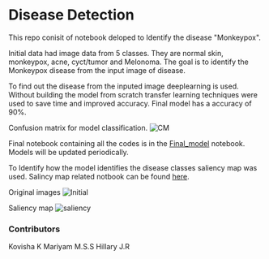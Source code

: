 # Disease Detection

This repo conisit of notebook deloped to Identify the disease "Monkeypox". 

Initial data had image data from 5 classes. They are normal skin, monkeypox, acne, cyct/tumor and Melonoma. The goal is to identify the Monkeypox disease from the input image of disease. 

To find out the disease from the inputed image deeplearning is used. Without building the model from scratch transfer learning techniques were used to save time and improved accuracy. Final model has a accuracy of 90%.

Confusion matrix for model classification.
![CM](https://user-images.githubusercontent.com/68708047/215340221-25f384a6-111a-4a4d-8892-c63a50dda486.png)


Final notebook containing all the codes is in the [Final_model](https://github.com/Vithyashagar/disease_detection/blob/main/Notebooks/Final_Model.ipynb) notebook.
Models will be updated periodically.

To Identify how the model identifies the disease classes saliency map was used. Salincy map related notbook can be found [here](https://github.com/Vithyashagar/disease_detection/blob/main/Notebooks/saliency.ipynb).

Original images
![Initial](https://user-images.githubusercontent.com/68708047/215340292-f5ddb88d-8bbc-4e08-8b4b-323ddd0dbc6b.png)

Saliency map 
![saliency](https://user-images.githubusercontent.com/68708047/215340319-a1367f0f-a80d-4aa0-9a62-5a479bb8d234.png)

### Contributors 

Kovisha K
Mariyam M.S.S
Hillary J.R
